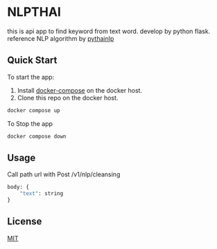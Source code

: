 # NLPTHAI

this is api app to find keyword from text word. develop by python flask. reference NLP algorithm by [pythainlp](https://github.com/PyThaiNLP/pythainlp)

## Quick Start

To start the app:

1. Install [docker-compose](https://docs.docker.com/compose/install/) on the docker host.
1. Clone this repo on the docker host.
```bash
docker compose up 
```

To Stop the app
```bash
docker compose down 
```

## Usage
Call path url with Post /v1/nlp/cleansing 

```python
body: {
    "text": string
}
```

## License

[MIT](https://choosealicense.com/licenses/mit/)